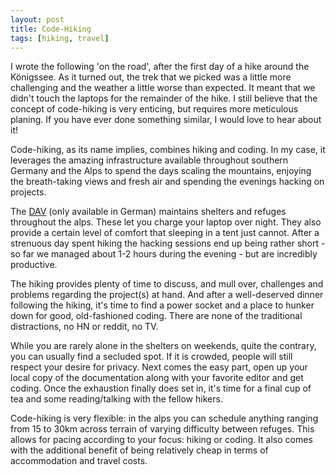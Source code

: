 ```yaml
---
layout: post
title: Code-Hiking
tags: [hiking, travel]
---
```


I wrote the following 'on the road', after the first day of a hike
around the Königssee. As it turned out, the trek that we picked was a
little more challenging and the weather a little worse than expected.
It meant that we didn't touch the laptops for the remainder of the
hike. I still believe that the concept of code-hiking is very
enticing, but requires more meticulous planing. If you have ever done
something similar, I would love to hear about it!

Code-hiking, as its name implies, combines hiking and coding. In my
case, it leverages the amazing infrastructure available throughout southern
Germany and the Alps to spend the days scaling the mountains, enjoying
the breath-taking views and fresh air and spending the evenings
hacking on projects.

The [DAV](http://www.alpenverein.de/) (only available in German)
maintains shelters and refuges throughout the alps. These let you
charge your laptop over night. They also provide a certain level of
comfort that sleeping in a tent just cannot. After a strenuous day
spent hiking the hacking sessions end up being rather short - so far
we managed about 1-2 hours during the evening - but are incredibly
productive.

The hiking provides plenty of time to discuss, and mull over, challenges
and problems regarding the project(s) at hand. And after a
well-deserved dinner following the hiking, it's time to find a power
socket and a place to hunker down for good, old-fashioned
coding. There are none of the traditional distractions, no HN or
reddit, no TV.

While you are rarely alone in the shelters on weekends, quite the
contrary, you can usually find a secluded spot. If it is crowded,
people will still respect your desire for privacy. Next comes
the easy part, open up your local copy of the documentation along with
your favorite editor and get coding. Once the exhaustion finally does
set in, it's time for a final cup of tea and some reading/talking with
the fellow hikers.

Code-hiking is very flexible: in the alps you can schedule anything
ranging from 15 to 30km across terrain of varying difficulty between
refuges. This allows for pacing according to your focus: hiking or
coding. It also comes with the additional benefit of being relatively
cheap in terms of accommodation and travel costs.
